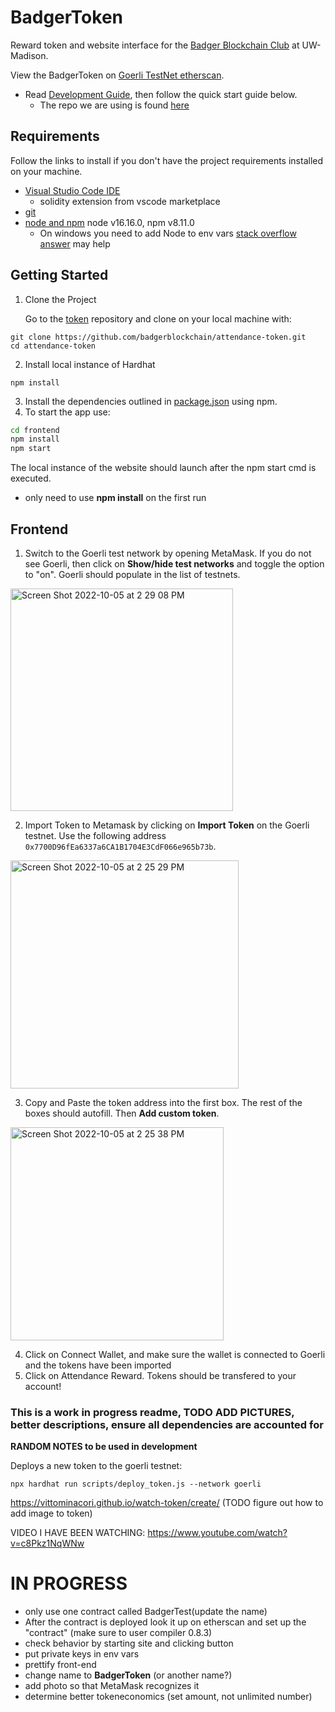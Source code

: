 # BadgerToken

Reward token and website interface for the [Badger Blockchain Club](https://www.badgerblockchain.com/) at UW-Madison.

View the BadgerToken on [Goerli TestNet etherscan](https://goerli.etherscan.io/token/0xEFf3485745a32a93788eB7cC249A534F77682522).

- Read [Development Guide](https://github.com/badgerblockchain/development-guide/blob/main/introduction.md), then follow the quick start guide below.
  - The repo we are using is found [here](https://github.com/badgerblockchain/attendance-token)

## Requirements

Follow the links to install if you don't have the project requirements installed on your machine.

- [Visual Studio Code IDE](https://code.visualstudio.com/download)
  - solidity extension from vscode marketplace
- [git](https://git-scm.com/downloads)
- [node and npm](https://docs.npmjs.com/downloading-and-installing-node-js-and-npm) node v16.16.0, npm v8.11.0
  - On windows you need to add Node to env vars [stack overflow answer](https://stackoverflow.com/questions/27864040/fixing-npm-path-in-windows-8-and-10/27864253#27864253) may help

## Getting Started

1. Clone the Project

   Go to the [token](https://github.com/badgerblockchain/attendance-token) repository and clone on your local machine with:

```
git clone https://github.com/badgerblockchain/attendance-token.git
cd attendance-token
```

2. Install local instance of Hardhat

```
npm install
```

3. Install the dependencies outlined in [package.json](package.json) using npm.
4. To start the app use:

```bash
cd frontend
npm install
npm start
```

The local instance of the website should launch after the npm start cmd is executed.

- only need to use **npm install** on the first run

## Frontend

1. Switch to the Goerli test network by opening MetaMask. If you do not see Goerli, then click on **Show/hide test networks** and toggle the option to "on". Goerli should populate in the list of testnets.

<img width="356" alt="Screen Shot 2022-10-05 at 2 29 08 PM" src="https://user-images.githubusercontent.com/71794995/194146594-84165486-dfe5-432a-94a3-61a621cb06e2.png">

2. Import Token to Metamask by clicking on **Import Token** on the Goerli testnet. Use the following address `0x7700D96fEa6337a6CA1B1704E3CdF066e965b73b`.

<img width="365" alt="Screen Shot 2022-10-05 at 2 25 29 PM" src="https://user-images.githubusercontent.com/71794995/194145468-41a35964-a359-448e-8d7c-3d475d7a850d.png">

3. Copy and Paste the token address into the first box. The rest of the boxes should autofill. Then **Add custom token**.

<img width="341" alt="Screen Shot 2022-10-05 at 2 25 38 PM" src="https://user-images.githubusercontent.com/71794995/194145535-cafaf632-ea71-4399-abd8-6880970967ec.png">

4. Click on Connect Wallet, and make sure the wallet is connected to Goerli and the tokens have been imported
5. Click on Attendance Reward. Tokens should be transfered to your account!

### This is a work in progress readme, TODO ADD PICTURES, better descriptions, ensure all dependencies are accounted for

**RANDOM NOTES to be used in development**

Deploys a new token to the goerli testnet:

```
npx hardhat run scripts/deploy_token.js --network goerli
```

https://vittominacori.github.io/watch-token/create/ (TODO figure out how to add image to token)

VIDEO I HAVE BEEN WATCHING:
https://www.youtube.com/watch?v=c8Pkz1NqWNw

# IN PROGRESS

- only use one contract called BadgerTest(update the name)
- After the contract is deployed look it up on etherscan and set up the "contract" (make sure to user compiler 0.8.3)
- check behavior by starting site and clicking button
- put private keys in env vars
- prettify front-end
- change name to **BadgerToken** (or another name?)
- add photo so that MetaMask recognizes it
- determine better tokeneconomics (set amount, not unlimited number)
